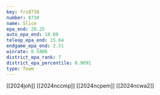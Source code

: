 ```yaml
---
key: frc8738
number: 8738
name: Slice
epa_end: 28.25
auto_epa_end: 10.09
teleop_epa_end: 15.64
endgame_epa_end: 2.51
winrate: 0.5806
district_epa_rank: 7
district_epa_percentile: 0.9091
type: Team
---
```

[[2024joh]]
[[2024nccmp]]
[[2024ncpem]]
[[2024ncwa2]]
